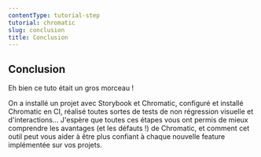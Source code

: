 ```yaml
---
contentType: tutorial-step
tutorial: chromatic
slug: conclusion
title: Conclusion
---
```


## Conclusion

Eh bien ce tuto était un gros morceau !

On a installé un projet avec Storybook et Chromatic, configuré et installé Chromatic en CI, réalisé toutes sortes de tests de non régression visuelle et d'interactions... J'espère que toutes ces étapes vous ont permis de mieux comprendre les avantages (et les défauts !) de Chromatic, et comment cet outil peut vous aider à être plus confiant à chaque nouvelle feature implémentée sur vos projets.

